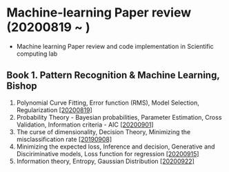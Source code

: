 # Machine-learning Paper review (20200819 ~ )  
- Machine learning Paper review and code implementation in Scientific computing lab

## Book 1. Pattern Recognition & Machine Learning, Bishop
1. Polynomial Curve Fitting, Error function (RMS), Model Selection, Regularization  [[20200819]](https://github.com/OH-Seoyoung/Machine-learning_Paper_review/tree/master/Book.1_Pattern_Recognition_and_Machine_Learning%2C_Bishop)  
2. Probability Theory - Bayesian probabilities, Parameter Estimation, Cross Validation, Information criteria - AIC  [[20200901]](https://github.com/OH-Seoyoung/Machine-learning_Paper_review/blob/master/Book.1_Pattern_Recognition_and_Machine_Learning%2C_Bishop/20200901_PRML.pdf)  
3. The curse of dimensionality, Decision Theory, Minimizing the misclassification rate  [[20190908]](https://github.com/OH-Seoyoung/Machine-learning_Paper_review/blob/master/Book.1_Pattern_Recognition_and_Machine_Learning%2C_Bishop/20200908_PRML.pdf)  
4. Minimizing the expected loss, Inference and decision, Generative and Disciriminative models, Loss function for regression  [[20200915]](https://github.com/OH-Seoyoung/Machine-learning_Paper_review/blob/master/Book.1_Pattern_Recognition_and_Machine_Learning%2C_Bishop/20200915_PRML.pdf)  
5. Information theory, Entropy, Gaussian Distribution  [[20200922]](https://github.com/OH-Seoyoung/Machine-learning_Paper_review/blob/master/Book.1_Pattern_Recognition_and_Machine_Learning%2C_Bishop/20200922_PRML.pdf)  
